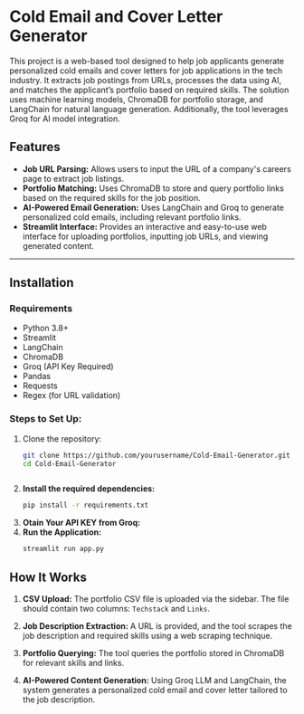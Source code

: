 # **Cold Email and Cover Letter Generator**

This project is a web-based tool designed to help job applicants generate personalized cold emails and cover letters for job applications in the tech industry. It extracts job postings from URLs, processes the data using AI, and matches the applicant’s portfolio based on required skills. The solution uses machine learning models, ChromaDB for portfolio storage, and LangChain for natural language generation. Additionally, the tool leverages Groq for AI model integration.

## **Features**
- **Job URL Parsing:** Allows users to input the URL of a company's careers page to extract job listings.
- **Portfolio Matching:** Uses ChromaDB to store and query portfolio links based on the required skills for the job position.
- **AI-Powered Email Generation:** Uses LangChain and Groq to generate personalized cold emails, including relevant portfolio links.
- **Streamlit Interface:** Provides an interactive and easy-to-use web interface for uploading portfolios, inputting job URLs, and viewing generated content.

---

## **Installation**

### **Requirements**
- Python 3.8+
- Streamlit
- LangChain
- ChromaDB
- Groq (API Key Required)
- Pandas
- Requests
- Regex (for URL validation)

### **Steps to Set Up:**
1. Clone the repository:
   ```bash
   git clone https://github.com/yourusername/Cold-Email-Generator.git
   cd Cold-Email-Generator



2. **Install the required dependencies:**
   ```bash
   pip install -r requirements.txt
3. **Otain Your API KEY from Groq:**
4. **Run the Application:**
   ```bash
   streamlit run app.py

## **How It Works**

1. **CSV Upload:** 
   The portfolio CSV file is uploaded via the sidebar. The file should contain two columns: `Techstack` and `Links`.

2. **Job Description Extraction:** 
   A URL is provided, and the tool scrapes the job description and required skills using a web scraping technique.

3. **Portfolio Querying:** 
   The tool queries the portfolio stored in ChromaDB for relevant skills and links.

4. **AI-Powered Content Generation:** 
   Using Groq LLM and LangChain, the system generates a personalized cold email and cover letter tailored to the job description.
